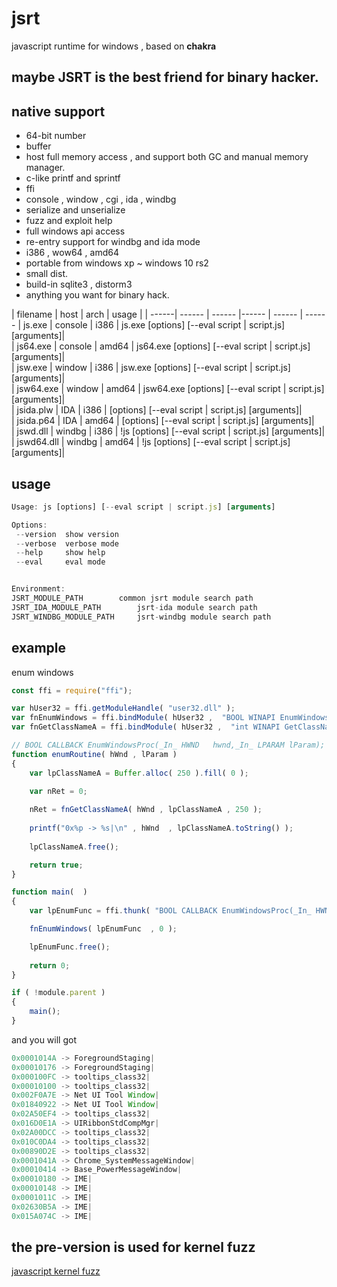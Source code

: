 # jsrt
javascript runtime for windows , based on **chakra**

## maybe JSRT is the best friend for binary hacker.

## native support
* 64-bit number
* buffer
* host full memory access , and support both GC and manual memory manager.
* c-like printf and sprintf
* ffi
* console , window , cgi , ida , windbg
* serialize and unserialize
* fuzz and exploit help
* full windows api access
* re-entry support for windbg and ida mode
* i386 , wow64 , amd64
* portable from windows xp ~ windows 10 rs2
* small dist.
* build-in sqlite3 , distorm3
* anything you want for binary hack.


| filename | host | arch  | usage |
| ------| ------ | ------ |------ | ------ | ------ 
| js.exe  | console | i386  | js.exe [options] [--eval script | script.js] [arguments]|  
| js64.exe  | console | amd64  | js64.exe [options] [--eval script | script.js] [arguments]|  
| jsw.exe  | window | i386  | jsw.exe [options] [--eval script | script.js] [arguments]|  
| jsw64.exe  | window | amd64  | jsw64.exe [options] [--eval script | script.js] [arguments]|  
| jsida.plw  | IDA | i386  | [options] [--eval script | script.js] [arguments]|  
| jsida.p64  | IDA | amd64  | [options] [--eval script | script.js] [arguments]|  
| jswd.dll  | windbg | i386  | !js [options] [--eval script | script.js] [arguments]|  
| jswd64.dll  | windbg | amd64  | !js [options] [--eval script | script.js] [arguments]|  


## usage
```javascript
Usage: js [options] [--eval script | script.js] [arguments]

Options: 
 --version	show version
 --verbose	verbose mode
 --help		show help
 --eval		eval mode


Environment: 
JSRT_MODULE_PATH		common jsrt module search path
JSRT_IDA_MODULE_PATH		jsrt-ida module search path
JSRT_WINDBG_MODULE_PATH		jsrt-windbg module search path
```

## example
enum windows

```javascript
const ffi = require("ffi");

var hUser32 = ffi.getModuleHandle( "user32.dll" );
var fnEnumWindows = ffi.bindModule( hUser32 ,  "BOOL WINAPI EnumWindows(_In_ void* lpEnumFunc,_In_ LPARAM      lParam); "  );
var fnGetClassNameA = ffi.bindModule( hUser32 ,  "int WINAPI GetClassNameA(_In_  HWND   hWnd,_Out_ LPTSTR lpClassName,_In_  int    nMaxCount);"  );

// BOOL CALLBACK EnumWindowsProc(_In_ HWND   hwnd,_In_ LPARAM lParam);
function enumRoutine( hWnd , lParam )
{
	var lpClassNameA = Buffer.alloc( 250 ).fill( 0 );

	var nRet = 0;
	
	nRet = fnGetClassNameA( hWnd , lpClassNameA , 250 );
	
	printf("0x%p -> %s|\n" , hWnd  , lpClassNameA.toString() );
	
	lpClassNameA.free();

	return true;
}

function main(  )
{
	var lpEnumFunc = ffi.thunk( "BOOL CALLBACK EnumWindowsProc(_In_ HWND   hwnd,_In_ LPARAM lParam);" ,  enumRoutine  );

	fnEnumWindows( lpEnumFunc  , 0 );

	lpEnumFunc.free();
	
	return 0;
}

if ( !module.parent )
{
	main();
}
```

and you will got
```javascript
0x0001014A -> ForegroundStaging|
0x00010176 -> ForegroundStaging|
0x000100FC -> tooltips_class32|
0x00010100 -> tooltips_class32|
0x002F0A7E -> Net UI Tool Window|
0x01840922 -> Net UI Tool Window|
0x02A50EF4 -> tooltips_class32|
0x016D0E1A -> UIRibbonStdCompMgr|
0x02A00DCC -> tooltips_class32|
0x010C0DA4 -> tooltips_class32|
0x00890D2E -> tooltips_class32|
0x0001041A -> Chrome_SystemMessageWindow|
0x00010414 -> Base_PowerMessageWindow|
0x00010180 -> IME|
0x00010148 -> IME|
0x0001011C -> IME|
0x02630B5A -> IME|
0x015A074C -> IME|
```




## the pre-version is used for kernel fuzz
[javascript kernel fuzz](https://github.com/tinysec/public/tree/master/FuzzWindowsKernelViaJavascript)


